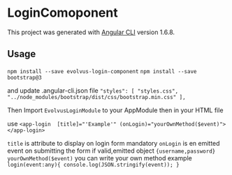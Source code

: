 # LoginComoponent

This project was generated with [Angular CLI](https://github.com/angular/angular-cli) version 1.6.8.

## Usage
 `npm install --save evolvus-login-component`
 `npm install --save bootstrap@3`
 
 and update .angular-cli.json file
 `
 "styles": [
        "styles.css",
        "../node_modules/bootstrap/dist/css/bootstrap.min.css"
      ],
 `
 
 
 Then Import `EvolvusLoginModule` to your AppModule then in your HTML file
 
 use `<app-login  [title]="'Example'" (onLogin)="yourOwnMethod($event)"></app-login>`
 
 `title` is attribute to display on login form mandatory
 `onLogin` is en emitted event on submitting the form if valid,emitted object `{username,password}`
 `yourOwnMethod($event)` you can write your own method example 
 <code>
 login(event:any){
  console.log(JSON.stringify(event));
 }
  </code>
